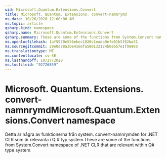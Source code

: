 ```yaml
---
uid: Microsoft.Quantum.Extensions.Convert
title: Microsoft. Quantum. Extensions. convert-namnrymd
ms.date: 10/26/2020 12:00:00 AM
ms.topic: article
qsharp.kind: namespace
qsharp.name: Microsoft.Quantum.Extensions.Convert
qsharp.summary: These are some of the functions from System.Convert namespace of .NET CLR that are relevant within Q# type system.
ms.openlocfilehash: 1af5970e556ebec1020c1eada9efe01b5f82ba31
ms.sourcegitcommit: 29e0d88a30e4166fa580132124b0eb57e1f0e986
ms.translationtype: MT
ms.contentlocale: sv-SE
ms.lasthandoff: 10/27/2020
ms.locfileid: "92726859"
---
```

# <a name="microsoftquantumextensionsconvert-namespace"></a><span data-ttu-id="53451-102">Microsoft. Quantum. Extensions. convert-namnrymd</span><span class="sxs-lookup"><span data-stu-id="53451-102">Microsoft.Quantum.Extensions.Convert namespace</span></span>

<span data-ttu-id="53451-103">Detta är några av funktionerna från system. convert-namnrymden för .NET CLR som är relevanta i Q # typ system.</span><span class="sxs-lookup"><span data-stu-id="53451-103">These are some of the functions from System.Convert namespace of .NET CLR that are relevant within Q# type system.</span></span>

